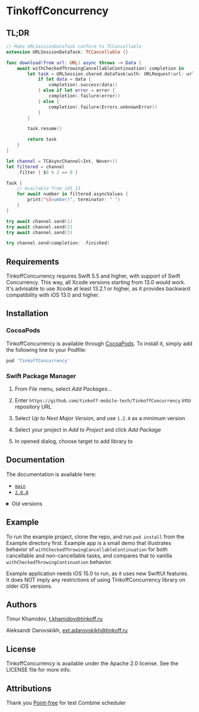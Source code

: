 # TinkoffConcurrency

## TL;DR

```swift
// Make URLSessionDataTask conform to TCCancellable
extension URLSessionDataTask: TCCancellable {}

func download(from url: URL) async throws -> Data {
    await withCheckedThrowingCancellableContinuation{ completion in
        let task = URLSession.shared.dataTask(with: URLRequest(url: url)) { data, _, error in
            if let data = data {
                completion(.success(data))
            } else if let error = error {
                completion(.failure(error))
            } else {
                completion(.failure(Errors.unknownError))
            }
        }

        task.resume()

        return task
    }
}
```

```swift
let channel = TCAsyncChannel<Int, Never>()
let filtered = channel
    .filter { $0 % 2 == 0 }

Task {
    // Available from iOS 13
    for await number in filtered.asyncValues {
        print("\(number)", terminator: " ")
    }
}

try await channel.send(1)
try await channel.send(2)
try await channel.send(3)

try channel.send(completion: .finished)
```

## Requirements

TinkoffConcurrency requires Swift 5.5 and higher, with support of Swift Concurrency. This way, all Xcode versions starting from 13.0 would work.
It's advisable to use Xcode at least 13.2.1 or higher, as it provides backward compatibility with iOS 13.0 and higher.

## Installation

### CocoaPods

TinkoffConcurrency is available through [CocoaPods](https://cocoapods.org). To install
it, simply add the following line to your Podfile:

```ruby
pod 'TinkoffConcurrency'
```

### Swift Package Manager

1. From _File_ menu, select _Add Packages..._

2. Enter `https://github.com/tinkoff-mobile-tech/TinkoffConcurrency` into repository URL

3. Select _Up to Next Major Version_, and use `1.2.0` as a minimum version

4. Select your project in _Add to Project_ and click _Add Package_

5. In opened dialog, choose target to add library to

## Documentation

The documentation is available here:

* [`main`](https://tinkoff-mobile-tech.github.io/TinkoffConcurrency/main/documentation/tinkoffconcurrency/)
* [`2.0.0`](https://tinkoff-mobile-tech.github.io/TinkoffConcurrency/2.0.0/documentation/tinkoffconcurrency/)

<details>
  <summary>
  Old versions
  </summary>
  
* [`1.1.0`](https://tinkoff-mobile-tech.github.io/TinkoffConcurrency/1.1.0/documentation/tinkoffconcurrency/)
* [`1.2.0`](https://tinkoff-mobile-tech.github.io/TinkoffConcurrency/1.2.0/documentation/tinkoffconcurrency/)
</details>

## Example

To run the example project, clone the repo, and run `pod install` from the Example directory first. Example app is a small demo that
illustrates behavior of `withCheckedThrowingCancellableContinuation` for both cancellable and non-cancellable tasks, and compares that
to vanilla `withCheckedThrowingContinuation` behavior.

Example application needs iOS 15.0 to run, as it uses new SwiftUI features. It does NOT imply any restrictions of using TinkoffConcurrency
library on older iOS versions.

## Authors

Timur Khamidov, t.khamidov@tinkoff.ru

Aleksandr Darovskikh, ext.adarovskikh@tinkoff.ru

## License

TinkoffConcurrency is available under the Apache 2.0 license. See the LICENSE file for more info.

## Attributions

Thank you [Point-free](https://github.com/pointfreeco/combine-schedulers) for test Combine scheduler
